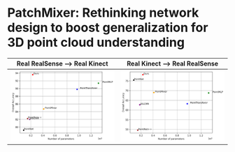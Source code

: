 # PatchMixer: Rethinking network design to boost generalization for 3D point cloud understanding

| Real RealSense ⟶ Real Kinect | Real Kinect ⟶ Real RealSense |
|:---:|:---:|
| ![](rr_rk.png "From Real RealSense to Real Kinect") | ![](rk_rr.png "From Real Kinect to Real RealSense") |
